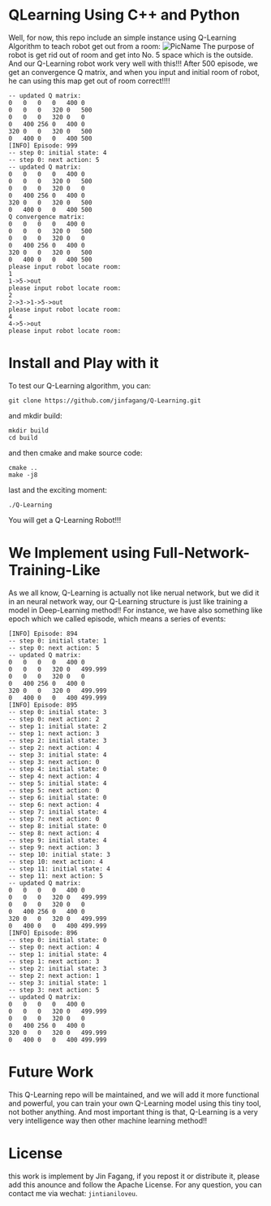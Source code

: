 # QLearning Using C++ and Python
Well, for now, this repo include an simple instance using Q-Learning Algorithm to teach robot get out from a room:
![PicName](http://ofwzcunzi.bkt.clouddn.com/BTQHZVxEOLWftJ3T.png)
The purpose of robot is get rid out of room and get into No. 5 space which is the outside.
And our Q-Learning robot work very well with this!!!
After 500 episode, we get an convergence Q matrix, and when you input and initial room of robot, he can using this map get out of room correct!!!!
```
-- updated Q matrix: 
0   0   0   0   400 0   
0   0   0   320 0   500 
0   0   0   320 0   0   
0   400 256 0   400 0   
320 0   0   320 0   500 
0   400 0   0   400 500 
[INFO] Episode: 999
-- step 0: initial state: 4
-- step 0: next action: 5
-- updated Q matrix: 
0   0   0   0   400 0   
0   0   0   320 0   500 
0   0   0   320 0   0   
0   400 256 0   400 0   
320 0   0   320 0   500 
0   400 0   0   400 500 
Q convergence matrix:
0   0   0   0   400 0   
0   0   0   320 0   500 
0   0   0   320 0   0   
0   400 256 0   400 0   
320 0   0   320 0   500 
0   400 0   0   400 500 
please input robot locate room: 
1
1->5->out
please input robot locate room: 
2
2->3->1->5->out
please input robot locate room: 
4
4->5->out
please input robot locate room: 
```

# Install and Play with it

To test our Q-Learning algorithm, you can:

```
git clone https://github.com/jinfagang/Q-Learning.git
```

and mkdir build:
```
mkdir build
cd build
```

and then cmake and make source code:
```
cmake ..
make -j8
```

last and the exciting moment:
```
./Q-Learning
```

You will get a Q-Learning Robot!!!

# We Implement using Full-Network-Training-Like

As we all know, Q-Learning is actually not like nerual network, but we did it in an neural network way, our Q-Learning structure is just like training a model in Deep-Learning method!!
For instance, we have also something like epoch which we called episode, which means a series of events:
```
[INFO] Episode: 894
-- step 0: initial state: 1
-- step 0: next action: 5
-- updated Q matrix: 
0   0   0   0   400 0   
0   0   0   320 0   499.999 
0   0   0   320 0   0   
0   400 256 0   400 0   
320 0   0   320 0   499.999 
0   400 0   0   400 499.999 
[INFO] Episode: 895
-- step 0: initial state: 3
-- step 0: next action: 2
-- step 1: initial state: 2
-- step 1: next action: 3
-- step 2: initial state: 3
-- step 2: next action: 4
-- step 3: initial state: 4
-- step 3: next action: 0
-- step 4: initial state: 0
-- step 4: next action: 4
-- step 5: initial state: 4
-- step 5: next action: 0
-- step 6: initial state: 0
-- step 6: next action: 4
-- step 7: initial state: 4
-- step 7: next action: 0
-- step 8: initial state: 0
-- step 8: next action: 4
-- step 9: initial state: 4
-- step 9: next action: 3
-- step 10: initial state: 3
-- step 10: next action: 4
-- step 11: initial state: 4
-- step 11: next action: 5
-- updated Q matrix: 
0   0   0   0   400 0   
0   0   0   320 0   499.999 
0   0   0   320 0   0   
0   400 256 0   400 0   
320 0   0   320 0   499.999 
0   400 0   0   400 499.999 
[INFO] Episode: 896
-- step 0: initial state: 0
-- step 0: next action: 4
-- step 1: initial state: 4
-- step 1: next action: 3
-- step 2: initial state: 3
-- step 2: next action: 1
-- step 3: initial state: 1
-- step 3: next action: 5
-- updated Q matrix: 
0   0   0   0   400 0   
0   0   0   320 0   499.999 
0   0   0   320 0   0   
0   400 256 0   400 0   
320 0   0   320 0   499.999 
0   400 0   0   400 499.999 
```

# Future Work

This Q-Learning repo will be maintained, and we will add it more functional and powerful, you can train your own Q-Learning model using this tiny tool, not bother anything. And most important thing is that, Q-Learning is a very very intelligence way then other machine learning method!!

# License

this work is implement by Jin Fagang, if you repost it or distribute it, please add this anounce and follow the Apache License.
For any question, you can contact me via wechat: `jintianiloveu`.